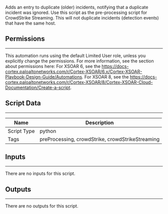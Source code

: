 Adds an entry to duplicate (older) incidents, notifying that a duplicate incident was ignored. Use this script as the pre-processing script for CrowdStrike Streaming. This will not duplicate incidents (detection events) that have the same host.


## Permissions
---

This automation runs using the default Limited User role, unless you explicitly change the permissions.
For more information, see the section about permissions here: For XSOAR 6, see the https://docs-cortex.paloaltonetworks.com/r/Cortex-XSOAR/6.x/Cortex-XSOAR-Playbook-Design-Guide/Automations. For XSOAR 8, see the https://docs-cortex.paloaltonetworks.com/r/Cortex-XSOAR/8/Cortex-XSOAR-Cloud-Documentation/Create-a-script.

## Script Data
---

| **Name** | **Description** |
| --- | --- |
| Script Type | python |
| Tags | preProcessing, crowdStrike, crowdStrikeStreaming |


## Inputs
---
There are no inputs for this script.

## Outputs
---
There are no outputs for this script.
